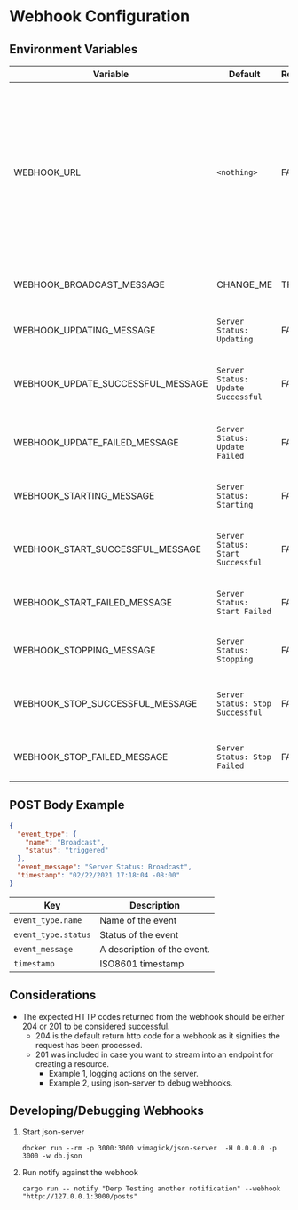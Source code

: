 # Webhook Configuration

## Environment Variables

| Variable                          | Default                            | Required | Description                                                                                                                                                                                                                                   |
| --------------------------------- | ---------------------------------- | -------- | --------------------------------------------------------------------------------------------------------------------------------------------------------------------------------------------------------------------------------------------- |
| WEBHOOK_URL                       | `<nothing>`                        | FALSE    | Supply this to get information regarding your server's status in a webhook or Discord notification! [Click here to learn how to get a webhook url for Discord](https://help.dashe.io/en/articles/2521940-how-to-create-a-discord-webhook-url) |
| WEBHOOK_BROADCAST_MESSAGE         | CHANGE_ME                          | TRUE     | You set this. See `odin notify --help`                                                                                                                                                                                                        |
| WEBHOOK_UPDATING_MESSAGE          | `Server Status: Updating`          | FALSE    | Set the Updating message of your server                                                                                                                                                                                                       |
| WEBHOOK_UPDATE_SUCCESSFUL_MESSAGE | `Server Status: Update Successful` | FALSE    | Set the Update Successful message of your server                                                                                                                                                                                              |
| WEBHOOK_UPDATE_FAILED_MESSAGE     | `Server Status: Update Failed`     | FALSE    | Set the Update Failed message of your server                                                                                                                                                                                                  |
| WEBHOOK_STARTING_MESSAGE          | `Server Status: Starting`          | FALSE    | Set the Starting message of your server                                                                                                                                                                                                       |
| WEBHOOK_START_SUCCESSFUL_MESSAGE  | `Server Status: Start Successful`  | FALSE    | Set the Start Successful message of your server                                                                                                                                                                                               |
| WEBHOOK_START_FAILED_MESSAGE      | `Server Status: Start Failed`      | FALSE    | Set the Start Failed message of your server                                                                                                                                                                                                   |
| WEBHOOK_STOPPING_MESSAGE          | `Server Status: Stopping`          | FALSE    | Set the Stopping message of your server                                                                                                                                                                                                       |
| WEBHOOK_STOP_SUCCESSFUL_MESSAGE   | `Server Status: Stop Successful`   | FALSE    | Set the Stop Successful message of your server                                                                                                                                                                                                |
| WEBHOOK_STOP_FAILED_MESSAGE       | `Server Status: Stop Failed`       | FALSE    | Set the Stop Failed message of your server                                                                                                                                                                                                    |

## POST Body Example

```Json
{
  "event_type": {
    "name": "Broadcast",
    "status": "triggered"
  },
  "event_message": "Server Status: Broadcast",
  "timestamp": "02/22/2021 17:18:04 -08:00"
}
```

| Key                 | Description                 |
| ------------------- | --------------------------- |
| `event_type.name`   | Name of the event           |
| `event_type.status` | Status of the event         |
| `event_message`     | A description of the event. |
| `timestamp`         | ISO8601 timestamp           |

## Considerations

- The expected HTTP codes returned from the webhook should be either 204 or 201 to be considered successful.
  - 204 is the default return http code for a webhook as it signifies the request has been processed.
  - 201 was included in case you want to stream into an endpoint for creating a resource.
    - Example 1, logging actions on the server.
    - Example 2, using json-server to debug webhooks.

## Developing/Debugging Webhooks

1. Start json-server

   ```shell
   docker run --rm -p 3000:3000 vimagick/json-server  -H 0.0.0.0 -p 3000 -w db.json
   ```

2. Run notify against the webhook

   ```shell
   cargo run -- notify "Derp Testing another notification" --webhook "http://127.0.0.1:3000/posts"
   ```
